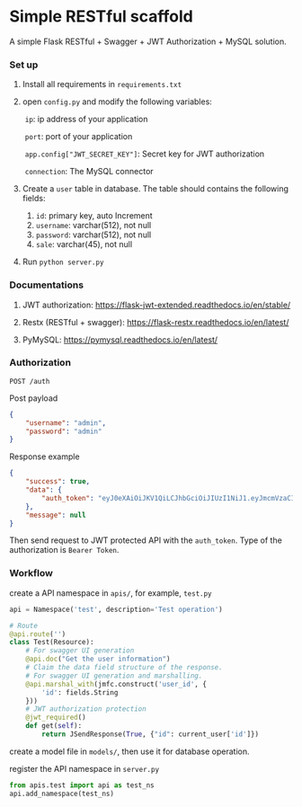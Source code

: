 # Simple RESTful scaffold

A simple Flask RESTful + Swagger + JWT Authorization + MySQL solution.



### Set up

1. Install all requirements in `requirements.txt`

2. open `config.py` and modify the following variables:

   ​	`ip`: ip address of your application

   ​	`port`: port of your application

   ​	`app.config["JWT_SECRET_KEY"]`: Secret key for JWT authorization

   ​	`connection`: The MySQL connector

3. Create a `user` table in database. The table should contains the following fields:
   1. `id`: primary key, auto Increment
   2. `username`: varchar(512), not null
   3. `password`: varchar(512), not null
   4. `sale`: varchar(45), not null

4. Run `python server.py`



### Documentations

1. JWT authorization: https://flask-jwt-extended.readthedocs.io/en/stable/
2. Restx (RESTful + swagger): https://flask-restx.readthedocs.io/en/latest/

3. PyMySQL: https://pymysql.readthedocs.io/en/latest/



### Authorization

```
POST /auth
```

Post payload

```json
{
	"username": "admin",
    "password": "admin"
}
```

Response example

```json
{
    "success": true,
    "data": {
        "auth_token": "eyJ0eXAiOiJKV1QiLCJhbGciOiJIUzI1NiJ1.eyJmcmVzaCI6ZmFsc3UsImlhdCI6MTYxODAzNDMwMywianRpIjoiMTBlMWY4YjktYTdhNC00YjM0LWI3YmQtYTUyYzczYTMwODYyIiwibmJmIjoxNjE4MDM0MzAzLCJ0eXBlIjoiYWNjZXNzIiwic3ViIjoxLCJleHAiOjE2MTgwMzUyMDN9.2GVphwZgA8fQ7fS4DdP-iroCgqIuWPEXtBOL00M5S3M"
    },
    "message": null
}
```

Then send request to JWT protected API with the `auth_token`. Type of the authorization is `Bearer Token`.



### Workflow

create a API namespace in `apis/`, for example, `test.py`

```python
api = Namespace('test', description='Test operation')

# Route
@api.route('')
class Test(Resource):
    # For swagger UI generation
    @api.doc("Get the user information")
    # Claim the data field structure of the response.
    # For swagger UI generation and marshalling.
    @api.marshal_with(jmfc.construct('user_id', { 
        'id': fields.String
    }))
    # JWT authorization protection
    @jwt_required()
    def get(self):
        return JSendResponse(True, {"id": current_user['id']})
```

create a model file in `models/`, then use it for database operation.

register the API namespace in `server.py`

```python
from apis.test import api as test_ns
api.add_namespace(test_ns)
```



